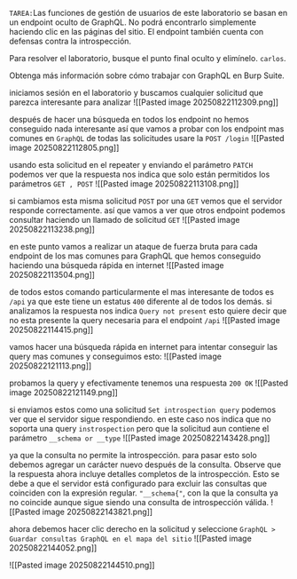 `TAREA:`Las funciones de gestión de usuarios de este laboratorio se basan en un endpoint oculto de GraphQL. No podrá encontrarlo simplemente haciendo clic en las páginas del sitio. El endpoint también cuenta con defensas contra la introspección.

Para resolver el laboratorio, busque el punto final oculto y elimínelo. `carlos`.

Obtenga más información sobre cómo trabajar con GraphQL en Burp Suite.

iniciamos sesión en el laboratorio y buscamos cualquier solicitud que parezca interesante para analizar
![[Pasted image 20250822112309.png]]

después de hacer una búsqueda en todos los endpoint no hemos conseguido nada interesante así que vamos a probar con los endpoint mas comunes en `GraphQL` de todas las solicitudes usare la `POST /login`
![[Pasted image 20250822112805.png]]

usando esta solicitud en el repeater y enviando el parámetro `PATCH` podemos ver que la respuesta nos indica que solo están permitidos los parámetros `GET , POST`
![[Pasted image 20250822113108.png]]

si cambiamos esta misma solicitud `POST` por una `GET` vemos que el servidor responde correctamente. así que vamos a ver que otros endpoint podemos consultar haciendo un llamado de solicitud `GET`
![[Pasted image 20250822113238.png]]

en este punto vamos a realizar un ataque de fuerza bruta para cada endpoint de los mas comunes para GraphQL que hemos conseguido haciendo una búsqueda rápida en internet
![[Pasted image 20250822113504.png]]

de todos estos comando particularmente el mas interesante de todos es `/api` ya que este tiene un estatus `400` diferente al de todos los demás. si analizamos la respuesta nos indica `Query not present` esto quiere decir que no esta presente la query necesaria para el endpoint `/api`
![[Pasted image 20250822114415.png]]

vamos hacer una búsqueda rápida en internet para intentar conseguir las query mas comunes y conseguimos esto:
![[Pasted image 20250822121113.png]]

probamos la query y efectivamente tenemos una respuesta `200 OK` 
![[Pasted image 20250822121149.png]]

si enviamos estos como una solicitud `Set introspection query` podemos ver que el servidor sigue respondiendo. en este caso nos indica que no soporta una query `instrospection` pero que la solicitud aun contiene el parámetro `__schema or __type`
![[Pasted image 20250822143428.png]]

ya que la consulta no permite la introspección. para pasar esto solo debemos agregar un carácter nuevo después de la consulta. Observe que la respuesta ahora incluye detalles completos de la introspección. Esto se debe a que el servidor está configurado para excluir las consultas que coinciden con la expresión regular. `"__schema{"`, con la que la consulta ya no coincide aunque sigue siendo una consulta de introspección válida.
![[Pasted image 20250822143821.png]]

ahora debemos hacer clic derecho en la solicitud y seleccione `GraphQL > Guardar consultas GraphQL en el mapa del sitio`
![[Pasted image 20250822144052.png]]


![[Pasted image 20250822144510.png]]
